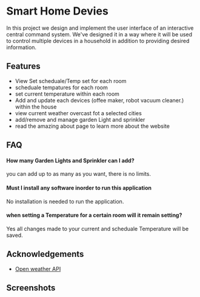 
# Smart Home Devies
In this project we design and implement the user interface of an interactive central command system. We've designed it in a way where it will be used to control multiple devices in a household in addition to providing desired information.


## Features
- View Set scheduale/Temp set for each room
- scheduale tempatures for each room
- set current temperature within each room
- Add and update each devices (offee maker, robot vacuum cleaner.) within the house
- view current weather overcast fot a selected cities
- add/remove and manage garden Light and sprinkler 
- read the amazing about page to learn more about the website

## FAQ

#### How many Garden Lights and Sprinkler can I add?

you can add up to as many as you want, there is no limits.

#### Must I install any software inorder to run this application

No installation is needed to run the application.

#### when setting a Temperature for a certain room will it remain setting?

Yes all changes made to your current and scheduale Temperature will be saved.



## Acknowledgements

 - [Open weather API ](https://openweathermap.org/api)

## Screenshots


